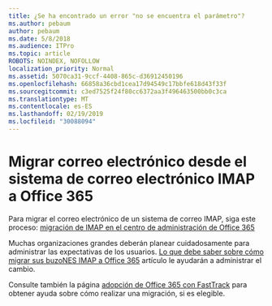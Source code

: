 ```yaml
---
title: ¿Se ha encontrado un error "no se encuentra el parámetro"?
ms.author: pebaum
author: pebaum
ms.date: 5/8/2018
ms.audience: ITPro
ms.topic: article
ROBOTS: NOINDEX, NOFOLLOW
localization_priority: Normal
ms.assetid: 5070ca31-9ccf-4408-865c-d36912450196
ms.openlocfilehash: 66858a36cbd1cea17d94549c17bbfe618d43f33f
ms.sourcegitcommit: c3ed7525f24f80cc6372aa3f496463500bb0c3ca
ms.translationtype: MT
ms.contentlocale: es-ES
ms.lasthandoff: 02/19/2019
ms.locfileid: "30088094"
---
```

# <a name="migrating-email-from-imap-email-system-to-office-365"></a>Migrar correo electrónico desde el sistema de correo electrónico IMAP a Office 365

Para migrar el correo electrónico de un sistema de correo IMAP, siga este proceso: [migración de IMAP en el centro de administración de Office 365](https://support.office.com/article/4682f2e4-f720-4868-91ab-207f5b0c325d)
  
Muchas organizaciones grandes deberán planear cuidadosamente para administrar las expectativas de los usuarios. [Lo que debe saber sobre cómo migrar sus buzoNES IMAP a Office 365](https://docs.microsoft.com/en-us/Exchange/mailbox-migration/migrating-imap-mailboxes/migrating-imap-mailboxes) artículo le ayudarán a administrar el cambio. 

Consulte también la página [adopción de Office 365 con FastTrack](https://www.microsoft.com/fasttrack/microsoft-365/office-365) para obtener ayuda sobre cómo realizar una migración, si es elegible.
  

